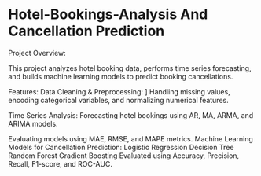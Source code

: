 # Hotel-Bookings-Analysis And Cancellation Prediction

Project Overview:

This project analyzes hotel booking data, performs time series forecasting, and builds machine learning models to predict booking cancellations.

Features:
Data Cleaning & Preprocessing: ]
Handling missing values, encoding categorical variables, and normalizing numerical features.

Time Series Analysis:
Forecasting hotel bookings using AR, MA, ARMA, and ARIMA models.

Evaluating models using MAE, RMSE, and MAPE metrics.
Machine Learning Models for Cancellation Prediction:
Logistic Regression
Decision Tree
Random Forest
Gradient Boosting
Evaluated using Accuracy, Precision, Recall, F1-score, and ROC-AUC.
